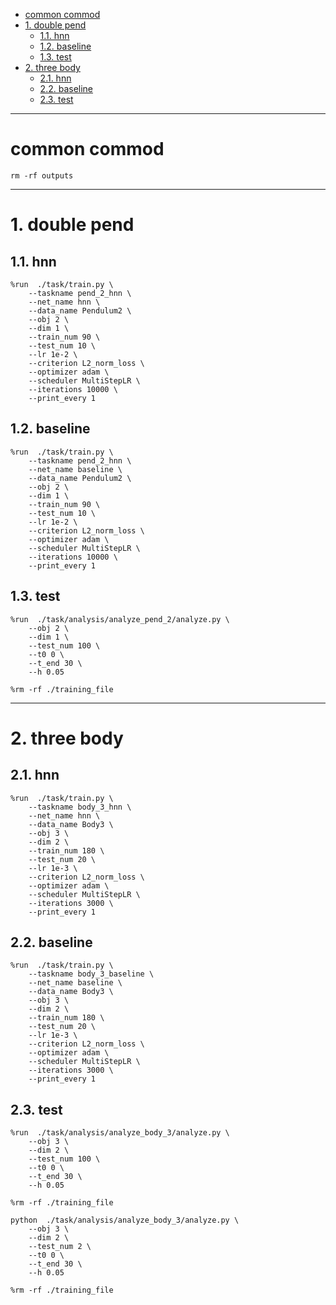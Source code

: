 - [common commod](#common-commod)
- [1. double pend](#1-double-pend)
  - [1.1. hnn](#11-hnn)
  - [1.2. baseline](#12-baseline)
  - [1.3. test](#13-test)
- [2. three body](#2-three-body)
  - [2.1. hnn](#21-hnn)
  - [2.2. baseline](#22-baseline)
  - [2.3. test](#23-test)

---

# common commod

```
rm -rf outputs 
```

---

# 1. double pend

## 1.1. hnn
``` 
%run  ./task/train.py \
    --taskname pend_2_hnn \
    --net_name hnn \
    --data_name Pendulum2 \
    --obj 2 \
    --dim 1 \
    --train_num 90 \
    --test_num 10 \
    --lr 1e-2 \
    --criterion L2_norm_loss \
    --optimizer adam \
    --scheduler MultiStepLR \
    --iterations 10000 \
    --print_every 1

``` 


## 1.2. baseline
```
%run  ./task/train.py \
    --taskname pend_2_hnn \
    --net_name baseline \
    --data_name Pendulum2 \
    --obj 2 \
    --dim 1 \
    --train_num 90 \
    --test_num 10 \
    --lr 1e-2 \
    --criterion L2_norm_loss \
    --optimizer adam \
    --scheduler MultiStepLR \
    --iterations 10000 \
    --print_every 1
```


## 1.3. test
```
%run  ./task/analysis/analyze_pend_2/analyze.py \
    --obj 2 \
    --dim 1 \
    --test_num 100 \
    --t0 0 \
    --t_end 30 \
    --h 0.05

%rm -rf ./training_file
```

---

# 2. three body

## 2.1. hnn
```
%run  ./task/train.py \
    --taskname body_3_hnn \
    --net_name hnn \
    --data_name Body3 \
    --obj 3 \
    --dim 2 \
    --train_num 180 \
    --test_num 20 \
    --lr 1e-3 \
    --criterion L2_norm_loss \
    --optimizer adam \
    --scheduler MultiStepLR \
    --iterations 3000 \
    --print_every 1

```

## 2.2. baseline
```
%run  ./task/train.py \
    --taskname body_3_baseline \
    --net_name baseline \
    --data_name Body3 \
    --obj 3 \
    --dim 2 \
    --train_num 180 \
    --test_num 20 \
    --lr 1e-3 \
    --criterion L2_norm_loss \
    --optimizer adam \
    --scheduler MultiStepLR \
    --iterations 3000 \
    --print_every 1
```

## 2.3. test
```
%run  ./task/analysis/analyze_body_3/analyze.py \
    --obj 3 \
    --dim 2 \
    --test_num 100 \
    --t0 0 \
    --t_end 30 \
    --h 0.05

%rm -rf ./training_file
```

```
python  ./task/analysis/analyze_body_3/analyze.py \
    --obj 3 \
    --dim 2 \
    --test_num 2 \
    --t0 0 \
    --t_end 30 \
    --h 0.05

%rm -rf ./training_file
```